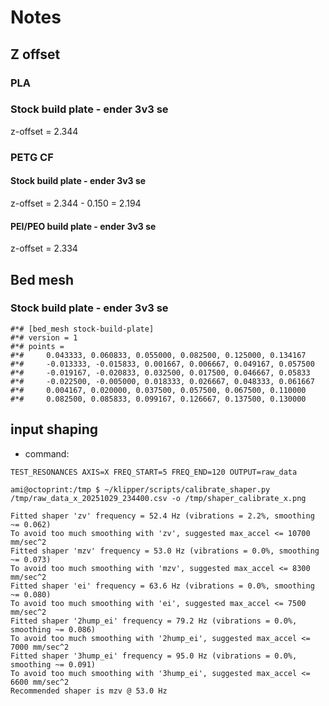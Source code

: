 # Notes

## Z offset

### PLA
### Stock build plate - ender 3v3 se

z-offset = 2.344

### PETG CF

#### Stock build plate - ender 3v3 se
z-offset = 2.344 - 0.150 = 2.194

#### PEI/PEO build plate - ender 3v3 se

z-offset = 2.334

## Bed mesh

### Stock build plate - ender 3v3 se

```
#*# [bed_mesh stock-build-plate]
#*# version = 1
#*# points =
#*# 	0.043333, 0.060833, 0.055000, 0.082500, 0.125000, 0.134167
#*# 	-0.013333, -0.015833, 0.001667, 0.006667, 0.049167, 0.057500
#*# 	-0.019167, -0.020833, 0.032500, 0.017500, 0.046667, 0.05833
#*# 	-0.022500, -0.005000, 0.018333, 0.026667, 0.048333, 0.061667
#*# 	0.004167, 0.020000, 0.037500, 0.057500, 0.067500, 0.110000
#*# 	0.082500, 0.085833, 0.099167, 0.126667, 0.137500, 0.130000

```

## input shaping
- command:

```
TEST_RESONANCES AXIS=X FREQ_START=5 FREQ_END=120 OUTPUT=raw_data

```
```
ami@octoprint:/tmp $ ~/klipper/scripts/calibrate_shaper.py /tmp/raw_data_x_20251029_234400.csv -o /tmp/shaper_calibrate_x.png

Fitted shaper 'zv' frequency = 52.4 Hz (vibrations = 2.2%, smoothing ~= 0.062)
To avoid too much smoothing with 'zv', suggested max_accel <= 10700 mm/sec^2
Fitted shaper 'mzv' frequency = 53.0 Hz (vibrations = 0.0%, smoothing ~= 0.073)
To avoid too much smoothing with 'mzv', suggested max_accel <= 8300 mm/sec^2
Fitted shaper 'ei' frequency = 63.6 Hz (vibrations = 0.0%, smoothing ~= 0.080)
To avoid too much smoothing with 'ei', suggested max_accel <= 7500 mm/sec^2
Fitted shaper '2hump_ei' frequency = 79.2 Hz (vibrations = 0.0%, smoothing ~= 0.086)
To avoid too much smoothing with '2hump_ei', suggested max_accel <= 7000 mm/sec^2
Fitted shaper '3hump_ei' frequency = 95.0 Hz (vibrations = 0.0%, smoothing ~= 0.091)
To avoid too much smoothing with '3hump_ei', suggested max_accel <= 6600 mm/sec^2
Recommended shaper is mzv @ 53.0 Hz
```

